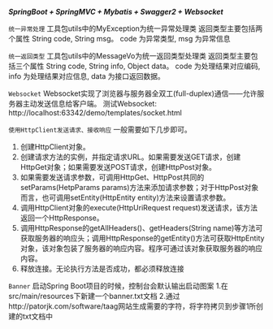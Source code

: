 **_SpringBoot + SpringMVC + Mybatis + Swagger2 + Websocket_**


`统一异常处理`
工具包utils中的MyException为统一异常处理类
返回类型主要包括两个属性 String code, String msg。
code 为异常类型,
msg 为异常信息
  
`统一返回类型`
工具包utils中的MessageVo为统一返回类型处理类
返回类型主要包括三个属性 String code, String info, Object data。
code 为处理结果对应编码, 
info 为处理结果对应信息, 
data 为接口返回数据。

`Websocket`
Websocket实现了浏览器与服务器全双工(full-duplex)通信——允许服务器主动发送信息给客户端。
测试Websocket:
http://localhost:63342/demo/templates/socket.html

`使用HttpClient发送请求、接收响应`
一般需要如下几步即可。
1. 创建HttpClient对象。
2. 创建请求方法的实例，并指定请求URL。如果需要发送GET请求，创建HttpGet对象；如果需要发送POST请求，创建HttpPost对象。
3. 如果需要发送请求参数，可调用HttpGet、HttpPost共同的setParams(HetpParams params)方法来添加请求参数；对于HttpPost对象而言，也可调用setEntity(HttpEntity entity)方法来设置请求参数。
4. 调用HttpClient对象的execute(HttpUriRequest request)发送请求，该方法返回一个HttpResponse。
5. 调用HttpResponse的getAllHeaders()、getHeaders(String name)等方法可获取服务器的响应头；调用HttpResponse的getEntity()方法可获取HttpEntity对象，该对象包装了服务器的响应内容。程序可通过该对象获取服务器的响应内容。
6. 释放连接。无论执行方法是否成功，都必须释放连接

`Banner`
启动Spring Boot项目的时候，控制台会默认输出启动图案
1.在src/main/resources下新建一个banner.txt文档 
2.通过http://patorjk.com/software/taag网站生成需要的字符，将字符拷贝到步骤1所创建的txt文档中